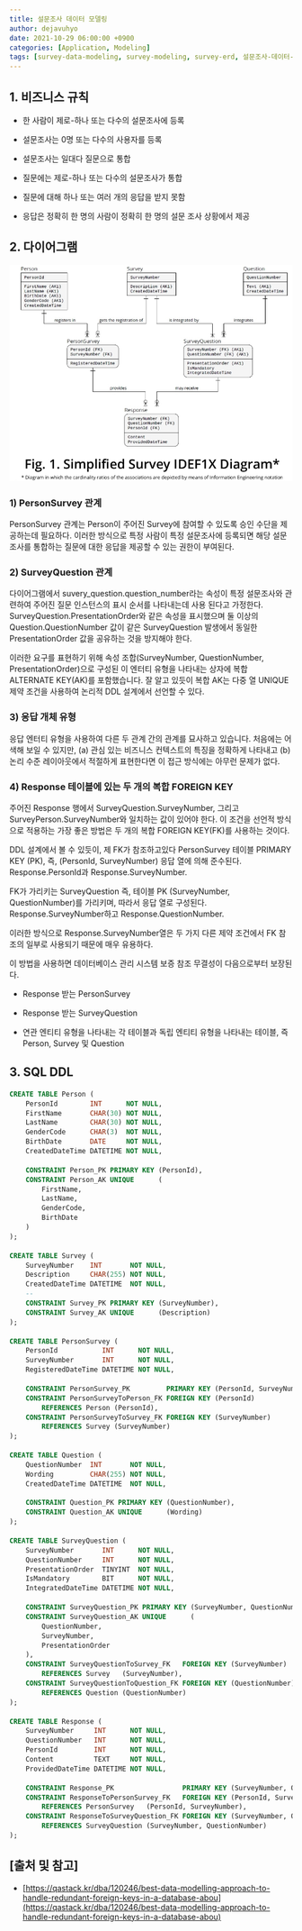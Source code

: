 ```yaml
---
title: 설문조사 데이터 모델링
author: dejavuhyo
date: 2021-10-29 06:00:00 +0900
categories: [Application, Modeling]
tags: [survey-data-modeling, survey-modeling, survey-erd, 설문조사-데이터-모델링, 설문조사-모델링, 설문조사-erd]
---
```


## 1. 비즈니스 규칙

* 한 사람이 제로-하나 또는 다수의 설문조사에 등록

* 설문조사는 0명 또는 다수의 사용자를 등록

* 설문조사는 일대다 질문으로 통합

* 질문에는 제로-하나 또는 다수의 설문조사가 통합

* 질문에 대해 하나 또는 여러 개의 응답을 받지 못함

* 응답은 정확히 한 명의 사람이 정확히 한 명의 설문 조사 상황에서 제공

## 2. 다이어그램

![survey-erd](/assets/img/2021-10-29-survey-data-modeling/survey-erd.png)

### 1) PersonSurvey 관계
PersonSurvey 관계는 Person이 주어진 Survey에 참여할 수 있도록 승인 수단을 제공하는데 필요하다. 이러한 방식으로 특정 사람이 특정 설문조사에 등록되면 해당 설문조사를 통합하는 질문에 대한 응답을 제공할 수 있는 권한이 부여된다.

### 2) SurveyQuestion 관계
다이어그램에서 suvery_question.question_number라는 속성이 특정 설문조사와 관련하여 주어진 질문 인스턴스의 표시 순서를 나타내는데 사용 된다고 가정한다. SurveyQuestion.PresentationOrder와 같은 속성을 표시했으며 둘 이상의 Question.QuestionNumber 값이 같은 SurveyQuestion 발생에서 동일한 PresentationOrder 값을 공유하는 것을 방지해야 한다.

이러한 요구를 표현하기 위해 속성 조합(SurveyNumber, QuestionNumber, PresentationOrder)으로 구성된 이 엔터티 유형을 나타내는 상자에 복합 ALTERNATE KEY(AK)를 포함했습니다. 잘 알고 있듯이 복합 AK는 다중 열 UNIQUE 제약 조건을 사용하여 논리적 DDL 설계에서 선언할 수 있다.

### 3) 응답 개체 유형
응답 엔터티 유형을 사용하여 다른 두 관계 간의 관계를 묘사하고 있습니다. 처음에는 어색해 보일 수 있지만, (a) 관심 있는 비즈니스 컨텍스트의 특징을 정확하게 나타내고 (b) 논리 수준 레이아웃에서 적절하게 표현한다면 이 접근 방식에는 아무런 문제가 없다.

### 4) Response 테이블에 있는 두 개의 복합 FOREIGN KEY
주어진 Response 행에서 SurveyQuestion.SurveyNumber, 그리고 SurveyPerson.SurveyNumber와 일치하는 값이 있어야 한다. 이 조건을 선언적 방식으로 적용하는 가장 좋은 방법은 두 개의 복합 FOREIGN KEY(FK)를 사용하는 것이다.

DDL 설계에서 볼 수 있듯이, 제 FK가 참조하고있다 PersonSurvey 테이블 PRIMARY KEY (PK), 즉, (PersonId, SurveyNumber) 응답 열에 의해 준수된다. Response.PersonId과 Response.SurveyNumber.

FK가 가리키는 SurveyQuestion 즉, 테이블 PK (SurveyNumber, QuestionNumber)를 가리키며, 따라서 응답 열로 구성된다. Response.SurveyNumber하고 Response.QuestionNumber.

이러한 방식으로 Response.SurveyNumber열은 두 가지 다른 제약 조건에서 FK 참조의 일부로 사용되기 때문에 매우 유용하다.

이 방법을 사용하면 데이터베이스 관리 시스템 보증 참조 무결성이 다음으로부터 보장된다.

* Response 받는 PersonSurvey

* Response 받는 SurveyQuestion

* 연관 엔티티 유형을 나타내는 각 테이블과 독립 엔티티 유형을 나타내는 테이블, 즉 Person, Survey 및 Question

## 3. SQL DDL

```sql
CREATE TABLE Person (
    PersonId        INT      NOT NULL,
    FirstName       CHAR(30) NOT NULL,
    LastName        CHAR(30) NOT NULL,
    GenderCode      CHAR(3)  NOT NULL,
    BirthDate       DATE     NOT NULL,
    CreatedDateTime DATETIME NOT NULL,

    CONSTRAINT Person_PK PRIMARY KEY (PersonId),
    CONSTRAINT Person_AK UNIQUE      (
        FirstName,
        LastName,
        GenderCode,
        BirthDate
    )
);

CREATE TABLE Survey (
    SurveyNumber    INT       NOT NULL,
    Description     CHAR(255) NOT NULL,
    CreatedDateTime DATETIME  NOT NULL,
    --
    CONSTRAINT Survey_PK PRIMARY KEY (SurveyNumber),
    CONSTRAINT Survey_AK UNIQUE      (Description)
);

CREATE TABLE PersonSurvey (
    PersonId           INT      NOT NULL,
    SurveyNumber       INT      NOT NULL,
    RegisteredDateTime DATETIME NOT NULL,

    CONSTRAINT PersonSurvey_PK         PRIMARY KEY (PersonId, SurveyNumber),
    CONSTRAINT PersonSurveyToPerson_FK FOREIGN KEY (PersonId)
        REFERENCES Person (PersonId),
    CONSTRAINT PersonSurveyToSurvey_FK FOREIGN KEY (SurveyNumber)
        REFERENCES Survey (SurveyNumber)
);

CREATE TABLE Question (
    QuestionNumber  INT       NOT NULL,
    Wording         CHAR(255) NOT NULL,
    CreatedDateTime DATETIME  NOT NULL,

    CONSTRAINT Question_PK PRIMARY KEY (QuestionNumber),
    CONSTRAINT Question_AK UNIQUE      (Wording)
);

CREATE TABLE SurveyQuestion (
    SurveyNumber       INT      NOT NULL,
    QuestionNumber     INT      NOT NULL,
    PresentationOrder  TINYINT  NOT NULL,
    IsMandatory        BIT      NOT NULL,
    IntegratedDateTime DATETIME NOT NULL,

    CONSTRAINT SurveyQuestion_PK PRIMARY KEY (SurveyNumber, QuestionNumber),
    CONSTRAINT SurveyQuestion_AK UNIQUE      (
        QuestionNumber,
        SurveyNumber,
        PresentationOrder
    ),
    CONSTRAINT SurveyQuestionToSurvey_FK   FOREIGN KEY (SurveyNumber)
        REFERENCES Survey   (SurveyNumber),
    CONSTRAINT SurveyQuestionToQuestion_FK FOREIGN KEY (QuestionNumber)
        REFERENCES Question (QuestionNumber)
);

CREATE TABLE Response (
    SurveyNumber     INT      NOT NULL,
    QuestionNumber   INT      NOT NULL,
    PersonId         INT      NOT NULL,
    Content          TEXT     NOT NULL,
    ProvidedDateTime DATETIME NOT NULL,

    CONSTRAINT Response_PK                 PRIMARY KEY (SurveyNumber, QuestionNumber, PersonId),
    CONSTRAINT ResponseToPersonSurvey_FK   FOREIGN KEY (PersonId, SurveyNumber)
        REFERENCES PersonSurvey   (PersonId, SurveyNumber),
    CONSTRAINT ResponseToSurveyQuestion_FK FOREIGN KEY (SurveyNumber, QuestionNumber)
        REFERENCES SurveyQuestion (SurveyNumber, QuestionNumber)
);
```

## [출처 및 참고]
* [https://qastack.kr/dba/120246/best-data-modelling-approach-to-handle-redundant-foreign-keys-in-a-database-abou](https://qastack.kr/dba/120246/best-data-modelling-approach-to-handle-redundant-foreign-keys-in-a-database-abou)
